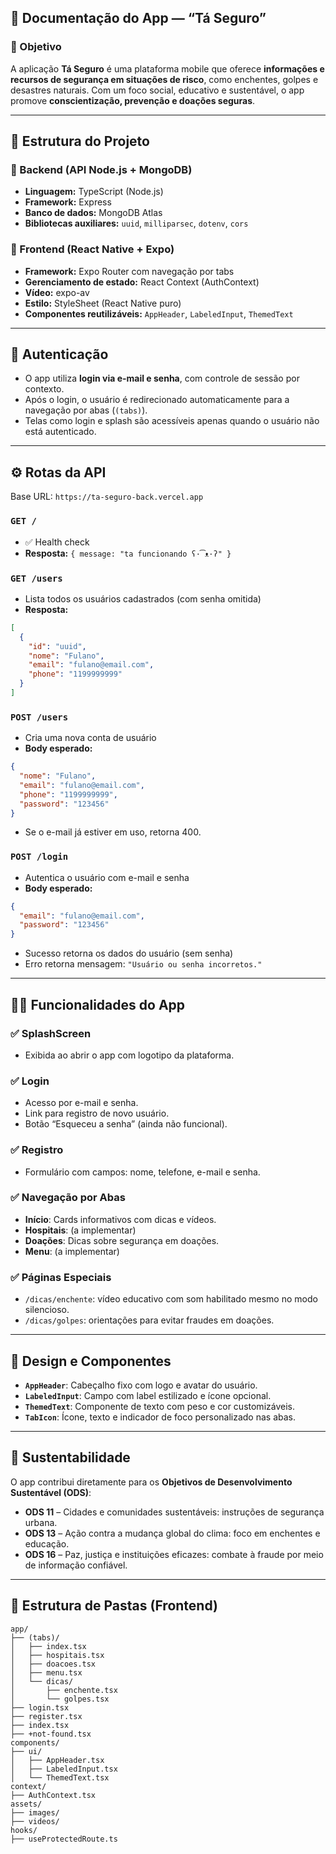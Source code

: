 ## 📘 **Documentação do App — “Tá Seguro”**

### 🧭 Objetivo

A aplicação **Tá Seguro** é uma plataforma mobile que oferece **informações e recursos de segurança em situações de risco**, como enchentes, golpes e desastres naturais. Com um foco social, educativo e sustentável, o app promove **conscientização, prevenção e doações seguras**.

---

## 🧱 Estrutura do Projeto

### 📁 Backend (API Node.js + MongoDB)

* **Linguagem:** TypeScript (Node.js)
* **Framework:** Express
* **Banco de dados:** MongoDB Atlas
* **Bibliotecas auxiliares:** `uuid`, `milliparsec`, `dotenv`, `cors`

### 📁 Frontend (React Native + Expo)

* **Framework:** Expo Router com navegação por tabs
* **Gerenciamento de estado:** React Context (AuthContext)
* **Vídeo:** expo-av
* **Estilo:** StyleSheet (React Native puro)
* **Componentes reutilizáveis:** `AppHeader`, `LabeledInput`, `ThemedText`

---

## 🔐 Autenticação

* O app utiliza **login via e-mail e senha**, com controle de sessão por contexto.
* Após o login, o usuário é redirecionado automaticamente para a navegação por abas (`(tabs)`).
* Telas como login e splash são acessíveis apenas quando o usuário não está autenticado.

---

## ⚙️ Rotas da API

Base URL: `https://ta-seguro-back.vercel.app`

### `GET /`

* ✅ Health check
* **Resposta:** `{ message: "ta funcionando ʕ·͡ᴥ·ʔ" }`

### `GET /users`

* Lista todos os usuários cadastrados (com senha omitida)
* **Resposta:**

```json
[
  {
    "id": "uuid",
    "nome": "Fulano",
    "email": "fulano@email.com",
    "phone": "1199999999"
  }
]
```

### `POST /users`

* Cria uma nova conta de usuário
* **Body esperado:**

```json
{
  "nome": "Fulano",
  "email": "fulano@email.com",
  "phone": "1199999999",
  "password": "123456"
}
```

* Se o e-mail já estiver em uso, retorna 400.

### `POST /login`

* Autentica o usuário com e-mail e senha
* **Body esperado:**

```json
{
  "email": "fulano@email.com",
  "password": "123456"
}
```

* Sucesso retorna os dados do usuário (sem senha)
* Erro retorna mensagem: `"Usuário ou senha incorretos."`

---

## 🧑‍💻 Funcionalidades do App

### ✅ SplashScreen

* Exibida ao abrir o app com logotipo da plataforma.

### ✅ Login

* Acesso por e-mail e senha.
* Link para registro de novo usuário.
* Botão “Esqueceu a senha” (ainda não funcional).

### ✅ Registro

* Formulário com campos: nome, telefone, e-mail e senha.

### ✅ Navegação por Abas

* **Início**: Cards informativos com dicas e vídeos.
* **Hospitais**: (a implementar)
* **Doações**: Dicas sobre segurança em doações.
* **Menu**: (a implementar)

### ✅ Páginas Especiais

* `/dicas/enchente`: vídeo educativo com som habilitado mesmo no modo silencioso.
* `/dicas/golpes`: orientações para evitar fraudes em doações.

---

## 🎨 Design e Componentes

* **`AppHeader`**: Cabeçalho fixo com logo e avatar do usuário.
* **`LabeledInput`**: Campo com label estilizado e ícone opcional.
* **`ThemedText`**: Componente de texto com peso e cor customizáveis.
* **`TabIcon`**: Ícone, texto e indicador de foco personalizado nas abas.

---

## 🌱 Sustentabilidade

O app contribui diretamente para os **Objetivos de Desenvolvimento Sustentável (ODS)**:

* **ODS 11** – Cidades e comunidades sustentáveis: instruções de segurança urbana.
* **ODS 13** – Ação contra a mudança global do clima: foco em enchentes e educação.
* **ODS 16** – Paz, justiça e instituições eficazes: combate à fraude por meio de informação confiável.

---

## 📂 Estrutura de Pastas (Frontend)

```
app/
├── (tabs)/
│   ├── index.tsx
│   ├── hospitais.tsx
│   ├── doacoes.tsx
│   ├── menu.tsx
│   └── dicas/
│       ├── enchente.tsx
│       └── golpes.tsx
├── login.tsx
├── register.tsx
├── index.tsx
├── +not-found.tsx
components/
├── ui/
│   ├── AppHeader.tsx
│   ├── LabeledInput.tsx
│   └── ThemedText.tsx
context/
├── AuthContext.tsx
assets/
├── images/
├── videos/
hooks/
├── useProtectedRoute.ts
```
